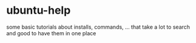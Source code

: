 # ubuntu-help

some basic tutorials about installs, commands, ...
that take a lot to search and good to have them in one place
